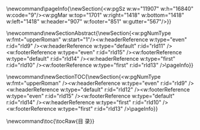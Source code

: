 \newcommand\pageInfo{\newSection{<w:pgSz w:w="11907" w:h="16840" w:code="9"/><w:pgMar w:top="1701" w:right="1418" w:bottom="1418" w:left="1418" w:header="907" w:footer="851" w:gutter="567"/>}}

\newcommand\newSectionAbstract{\newSection{<w:pgNumType w:fmt="upperRoman" w:start="1"/><w:headerReference w:type="even" r:id="rId9" /><w:headerReference w:type="default" r:id="rId11" /><w:footerReference w:type="even" r:id="rId15" /><w:footerReference w:type="default" r:id="rId14" /><w:headerReference w:type="first" r:id="rId10" /><w:footerReference w:type="first" r:id="rId13" />\pageInfo}}

\newcommand\newSectionTOC{\newSection{<w:pgNumType w:fmt="upperRoman" /><w:headerReference w:type="even" r:id="rId9" /><w:headerReference w:type="default" r:id="rId12" /><w:footerReference w:type="even" r:id="rId15" /><w:footerReference w:type="default" r:id="rId14" /><w:headerReference w:type="first" r:id="rId10" /><w:footerReference w:type="first" r:id="rId13" />\pageInfo}}

\newcommand\toc{\tocRaw{目  录}}


